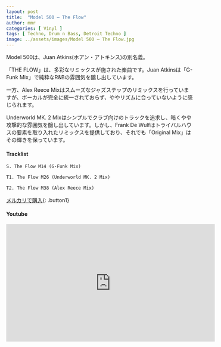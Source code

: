 ```yaml
---
layout: post
title:  "Model 500 – The Flow"
author: mmr
categories: [ Vinyl ]
tags: [ Techno, Drum n Bass, Detroit Techno ]
image: ../assets/images/Model 500 – The Flow.jpg
---
```


Model 500は、Juan Atkins(ホアン・アトキンス)の別名義。

「THE FLOW」は、多彩なリミックスが施された楽曲です。Juan Atkinsは「G-Funk Mix」で純粋なR&Bの雰囲気を醸し出しています。

一方、Alex Reece Mixはスムーズなジャズステップのリミックスを行っていますが、ボーカルが完全に統一されておらず、ややリズムに合っていないように感じられます。

Underworld MK. 2 Mixはシンプルでクラブ向けのトラックを追求し、暗くやや攻撃的な雰囲気を醸し出しています。しかし、Frank De Wulfはトライバルハウスの要素を取り入れたリミックスを提供しており、それでも「Original Mix」はその輝きを保っています。

#### Tracklist
```md
S. The Flow M14 (G-Funk Mix)

T1. The Flow M26 (Underworld MK. 2 Mix)

T2. The Flow M38 (Alex Reece Mix)
```

[メルカリで購入](https://jp.mercari.com/item/m38778885235?afid=6142608987){: .button1}

#### Youtube
<iframe width="560" height="315" src="https://www.youtube.com/embed/fXYqhFz5bxY?si=EYvbZlFp-nUzOwSO" title="YouTube video player" frameborder="0" allow="accelerometer; autoplay; clipboard-write; encrypted-media; gyroscope; picture-in-picture; web-share" referrerpolicy="strict-origin-when-cross-origin" allowfullscreen></iframe>